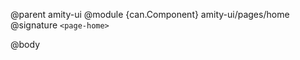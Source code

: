 @parent amity-ui
@module {can.Component} amity-ui/pages/home <page-home>
@signature `<page-home>`

@body

## <page-home>

